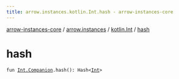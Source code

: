 ```yaml
---
title: arrow.instances.kotlin.Int.hash - arrow-instances-core
---
```


[arrow-instances-core](../../index.html) / [arrow.instances](../index.html) / [kotlin.Int](index.html) / [hash](./hash.html)

# hash

`fun `[`Int.Companion`](https://kotlinlang.org/api/latest/jvm/stdlib/kotlin/-int/-companion/index.html)`.hash(): Hash<`[`Int`](https://kotlinlang.org/api/latest/jvm/stdlib/kotlin/-int/index.html)`>`